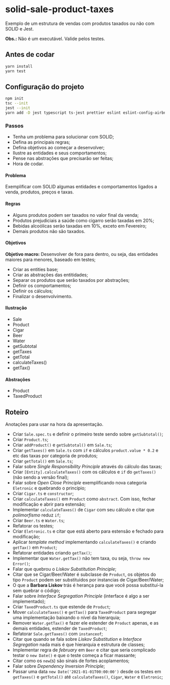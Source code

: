 # solid-sale-product-taxes

Exemplo de um estrutura de vendas com produtos taxados ou não com SOLID e Jest.

**Obs.:** Não é um executável. Valide pelos testes.

## Antes de codar

```bash
yarn install
yarn test
```

## Configuração do projeto

```bash
npm init
tsc --init
jest --init
yarn add -D jest typescript ts-jest prettier eslint eslint-config-airbnb eslint-config-airbnb-typescript  eslint-config-prettier eslint-plugin-jest eslint-plugin-prettier @typescript-eslint/eslint-plugin @typescript-eslint/parser @types/jest @types/node
```

### Passos

- Tenha um problema para solucionar com SOLID;
- Defina as principais regras;
- Defina objetivos ao começar a desenvolver;
- Ilustre as entidades e seus comportamentos;
- Pense nas abstrações que precisarão ser feitas;
- Hora de codar.

#### Problema

Exemplificar com SOLID algumas entidades e comportamentos ligados a venda, produtos, preços e taxas.

#### Regras

- Alguns produtos podem ser taxados no valor final da venda;
- Produtos prejudiciais a saúde como cigarro serão taxadas em 20%;
- Bebidas alcoólicas serão taxadas em 10%, exceto em Fevereiro;
- Demais produtos não são taxados.

#### Objetivos

**Objetivo macro:** Desenvolver de fora para dentro, ou seja, das entidades maiores para menores, baseado em testes;

- Criar as entities base;
- Criar as abstrações das entitidades;
- Separar os produtos que serão taxados por abstrações;
- Definir os comportamentos;
- Definir os cálculos;
- Finalizar o desenvolvimento.

#### Ilustração

- Sale
- Product
- Cigar
- Beer
- Water
- getSubtotal
- getTaxes
- getTotal
- calculateTaxes()
- getTax()

#### Abstrações

- Product
- TaxedProduct

## Roteiro

Anotações para usar na hora da apresentação.

- Criar `Sale.spec.ts` e definir o primeiro teste sendo sobre `getSubtotal()`;
- Criar `Product.ts`;
- Criar `addProduct()` e `getSubtotal()` em `Sale.ts`;
- Criar `getTaxes()` em `Sale.ts` com `if` e cálculos `product.value * 0.2` e etc das taxas por categoria de produtos;
- Criar `getTotal()` em `Sale.ts`;
- Falar sobre _Single Responsibility Principle_ através do cálculo das taxas;
- Criar `[Entity].calculateTaxes()` com os cálculos e `if` do `getTaxes()` (não sendo a versão final);
- Falar sobre _Open Close Principle_ exemplificando nova categoria `Eletronic` e quebrando o princípio;
- Criar `Cigar.ts` e `constructor`;
- Criar `calculateTaxes()` em `Product` como `abstract`. Com isso, fechar modificação e abrir para estensão;
- Implementar `calculateTaxes()` de `Cigar` com seu cálculo e citar que _polimorfismo_ reduz `if`;
- Criar `Beer.ts` e `Water.ts`;
- Refatorar os testes;
- Criar `Eletronic.ts` e citar que está aberto para estensão e fechado para modificação;
- Aplicar _template method_ implementando `calculateTaxes()` e criando `getTax()` em `Product`;
- Refatorar entidades criando `getTax()`;
- Implementar que `Water.getTax()` não tem taxa, ou seja, `throw new Error()`;
- Falar que quebrou o _Liskov Substitution Principle_;
- Citar que se Cigar/Beer/Water é subclasse de `Product`, os objetos do tipo `Product` podem ser substituidos por instancias de Cigar/Beer/Water;
- O que a **Barbara Liskov** trás é herança para que você possa substituí-la sem quebrar o código;
- Falar sobre _Interface Segregation Principle_ (interface é algo a ser implementado);
- Criar `TaxedProduct.ts` que estende de `Product`;
- Mover `calculateTaxes()` e `getTax()` para `TaxedProduct` para segregar uma implementação baixando o nível da hierarquia;
- Remover `Water.getTax()` e fazer ele estender de `Product` apenas, e as demais entidades, estender de `TaxedProduct`;
- Refatorar `Sale.getTaxes()` com `instanceof`;
- Citar que quando se fala sobre _Liskov Substitution_ e _Interface Segregation_ nada mais é que hierarquia e estrutura de classes;
- Implementar regra de _february_ em `Beer` e citar que seria complicado testar o `new Date()` e que o teste começa a ficar massante;
- Citar como os `new`(s) são sinais de fortes acoplamentos;
- Falar sobre _Dependency Inversion Principle_;
- Passar uma data `new Date('2021-01-01T00:00:00')` desde os testes em `getTaxes()` e `getTotal()` até `calculateTaxes()`, `Cigar`, `Water` e `Eletronic`;
